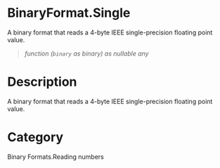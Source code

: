 # BinaryFormat.Single
A binary format that reads a 4-byte IEEE single-precision floating point value.
> _function (<code>binary</code> as binary) as nullable any_

# Description 
A binary format that reads a 4-byte IEEE single-precision floating point value.
# Category 
Binary Formats.Reading numbers
